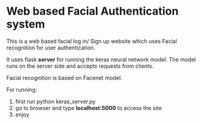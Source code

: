 # Web based Facial Authentication system
This is a web based facial log in/ Sign up website which uses Facial recognition for user authentication.

It uses flask **server** for running the keras neural network model. 
The model runs on the server side and accepts requests from clients.

Facial recognition is based on Facenet model.

For running:
1. first run
python keras_server.py
2. go to browser and type **localhost:5000** to access the site
3. enjoy
